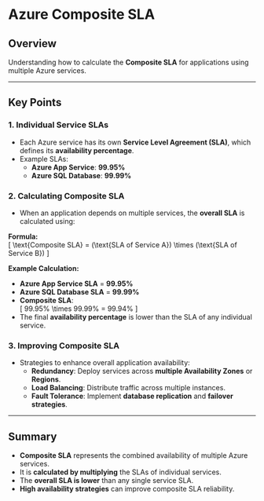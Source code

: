 # Azure Composite SLA  

## Overview  
Understanding how to calculate the **Composite SLA** for applications using multiple Azure services.  

---  

## Key Points  

### 1. **Individual Service SLAs**  
   - Each Azure service has its own **Service Level Agreement (SLA)**, which defines its **availability percentage**.  
   - Example SLAs:  
     - **Azure App Service**: **99.95%**  
     - **Azure SQL Database**: **99.99%**  

### 2. **Calculating Composite SLA**  
   - When an application depends on multiple services, the **overall SLA** is calculated using:  

   **Formula:**  
   \[
   \text{Composite SLA} = (\text{SLA of Service A}) \times (\text{SLA of Service B})
   \]

   **Example Calculation:**  
   - **Azure App Service SLA** = **99.95%**  
   - **Azure SQL Database SLA** = **99.99%**  
   - **Composite SLA**:  
     \[
     99.95\% \times 99.99\% = 99.94\%
     \]
   - The final **availability percentage** is lower than the SLA of any individual service.  

### 3. **Improving Composite SLA**  
   - Strategies to enhance overall application availability:  
     - **Redundancy**: Deploy services across **multiple Availability Zones** or **Regions**.  
     - **Load Balancing**: Distribute traffic across multiple instances.  
     - **Fault Tolerance**: Implement **database replication** and **failover strategies**.  

---  

## Summary  
- **Composite SLA** represents the combined availability of multiple Azure services.  
- It is **calculated by multiplying** the SLAs of individual services.  
- The **overall SLA is lower** than any single service SLA.  
- **High availability strategies** can improve composite SLA reliability.  
